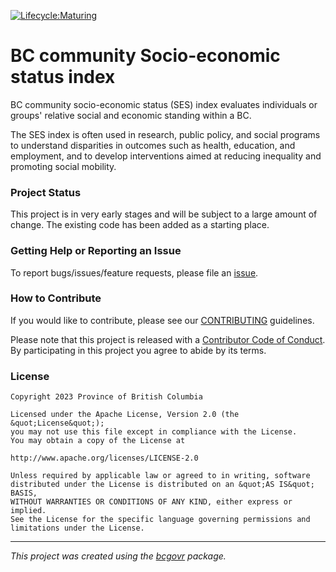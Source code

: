 [![Lifecycle:Maturing](https://img.shields.io/badge/Lifecycle-Maturing-007EC6)](Redirect-URL)

# BC community Socio-economic status index
BC community socio-economic status (SES) index evaluates individuals or groups' relative social and economic standing within a BC.

The SES index is often used in research, public policy, and social programs to understand disparities in outcomes such as health, education, and employment, and to develop interventions aimed at reducing inequality and promoting social mobility.

### Project Status

This project is in very early stages and will be subject to a large amount of change. The existing code has been added as a starting place.

### Getting Help or Reporting an Issue

To report bugs/issues/feature requests, please file an [issue](https://github.com/BC-Gov-Ministry-of-Citizens-Services/bcstats-ses/issues/).

### How to Contribute

If you would like to contribute, please see our [CONTRIBUTING](CONTRIBUTING.md) guidelines.

Please note that this project is released with a [Contributor Code of Conduct](CODE_OF_CONDUCT.md). By participating in this project you agree to abide by its terms.



### License

```
Copyright 2023 Province of British Columbia

Licensed under the Apache License, Version 2.0 (the &quot;License&quot;);
you may not use this file except in compliance with the License.
You may obtain a copy of the License at

http://www.apache.org/licenses/LICENSE-2.0

Unless required by applicable law or agreed to in writing, software distributed under the License is distributed on an &quot;AS IS&quot; BASIS,
WITHOUT WARRANTIES OR CONDITIONS OF ANY KIND, either express or implied.
See the License for the specific language governing permissions and limitations under the License.
```
---
*This project was created using the [bcgovr](https://github.com/bcgov/bcgovr) package.* 



